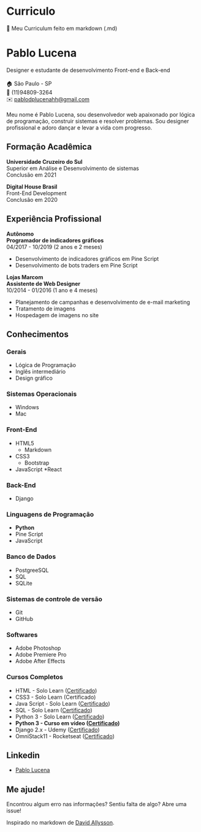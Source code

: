 # Curriculo
👤 Meu Curriculum feito em markdown (.md)

# Pablo Lucena
Designer e estudante de desenvolvimento Front-end e Back-end
<br>
<br>
:house: São Paulo - SP
<br>:iphone: (11)94809-3264
<br>:envelope: pablodplucenahh@gmail.com
<br>
<br>
Meu nome é Pablo Lucena, sou desenvolvedor web apaixonado por lógica de programação, construir sistemas e resolver problemas. Sou designer profissional e adoro dançar e levar a vida com progresso. 
<br>
## Formação Acadêmica

**Universidade Cruzeiro do Sul**
<br>Superior em Análise e Desenvolvimento de sistemas 
<br>Conclusão em 2021
<br>

**Digital House Brasil**
<br>Front-End Development 
<br>Conclusão em 2020
<br>

## Experiência Profissional

**Autônomo**
<br> **Programador de indicadores gráficos**
<br>04/2017 - 10/2019 (2 anos e 2 meses)
* Desenvolvimento de indicadores gráficos em Pine Script
* Desenvolvimento de bots traders em Pine Script

**Lojas Marcom**
<br> **Assistente de Web Designer**
<br>10/2014 - 01/2016 (1 ano e 4 meses)
* Planejamento de campanhas e desenvolvimento de e-mail marketing
* Tratamento de imagens
* Hospedagem de imagens no site

## Conhecimentos

### Gerais

* Lógica de Programação
* Inglês intermediário
* Design gráfico

### Sistemas Operacionais

* Windows
* Mac

### Front-End

* HTML5
  * Markdown
* CSS3
  * Bootstrap
* JavaScript
  *React

### Back-End
* Django

### Linguagens de Programação

* **Python**
* Pine Script
* JavaScript

### Banco de Dados

* PostgreeSQL
* SQL
* SQLite

### Sistemas de controle de versão

* Git
* GitHub

### Softwares

* Adobe Photoshop
* Adobe Premiere Pro
* Adobe After Effects

### Cursos Completos

* HTML - Solo Learn ([Certificado](certificados/HTMLcert-1014-346425.jpg))
* CSS3 - Solo Learn (Certificado)
* Java Script - Solo Learn ([Certificado](certificados/JScert-1024-346425.jpg))
* SQL - Solo Learn ([Certificado](certificados/SQLcert-1060-346425.jpg))
* Python 3 - Solo Learn ([Certificado](certificados/PYTHONcert-1073-346425.jpg))
* **Python 3 - Curso em vídeo ([Certificado](certificados/PYTHONCertificado-Python-Mundo-1-img.jpg))**
* Django 2.x - Udemy ([Certificado](certificados/DjangoUdemy.jpg))
* OmniStack11 - Rocketseat ([Certificado](certificados/SemanaOministack.jpg))

## Linkedin
* [Pablo Lucena](https://www.linkedin.com/in/pablo-lucena/)

## Me ajude!
Encontrou algum erro nas informações? Sentiu falta de algo? Abre uma issue! <br>

Inspirado no markdown de [David Allysson](https://github.com/davidallysson/curriculo).
